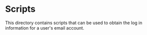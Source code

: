 # Scripts
This directory contains scripts that can be used to obtain the log in information for a user's email account.
